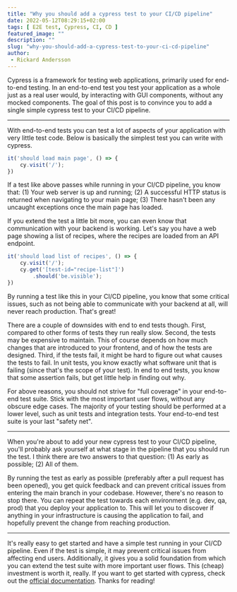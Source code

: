 ```yaml
---
title: "Why you should add a cypress test to your CI/CD pipeline"
date: 2022-05-12T08:29:15+02:00
tags: [ E2E test, Cypress, CI, CD ]
featured_image: ""
description: ""
slug: "why-you-should-add-a-cypress-test-to-your-ci-cd-pipeline"
author:
 - Rickard Andersson
---
```

Cypress is a framework for testing web applications, primarily used for end-to-end testing. In an end-to-end test you test your application as a whole just as a real user would, by interacting with GUI components, without any mocked components. The goal of this post is to convince you to add a single simple cypress test to your CI/CD pipeline.

---

With end-to-end tests you can test a lot of aspects of your application with very little test code. Below is basically the simplest test you can write with cypress.

```javascript
it('should load main page', () => {
    cy.visit('/');
})
```

If a test like above passes while running in your CI/CD pipeline, you know that: (1) Your web server is up and running; (2) A successful HTTP status is returned when navigating to your main page; (3) There hasn't been any uncaught exceptions once the main page has loaded.

If you extend the test a little bit more, you can even know that communication with your backend is working. Let's say you have a web page showing a list of recipes, where the recipes are loaded from an API endpoint.

```javascript
it('should load list of recipes', () => {
    cy.visit('/');
    cy.get('[test-id="recipe-list"]')
        .should('be.visible');
})
```

By running a test like this in your CI/CD pipeline, you know that some critical issues, such as not being able to communicate with your backend at all, will never reach production. That's great!

There are a couple of downsides with end to end tests though. First, compared to other forms of tests they run really slow. Second, the tests may be expensive to maintain. This of course depends on how much changes that are introduced to your frontend, and of how the tests are designed. Third, if the tests fail, it might be hard to figure out what causes the tests to fail. In unit tests, you know exactly what software unit that is failing (since that's the scope of your test). In end to end tests, you know that some assertion fails, but get little help in finding out why.

For above reasons, you should not strive for "full coverage" in your end-to-end test suite. Stick with the most important user flows, without any obscure edge cases. The majority of your testing should be performed at a lower level, such as unit tests and integration tests. Your end-to-end test suite is your last "safety net".

---

When you're about to add your new cypress test to your CI/CD pipeline, you'll probably ask yourself at what stage in the pipeline that you should run the test. I think there are two answers to that question: (1) As early as possible; (2) All of them.

By running the test as early as possible (preferably after a pull request has been opened), you get quick feedback and can prevent critical issues from entering the main branch in your codebase. However, there's no reason to stop there. You can repeat the test towards each environment (e.g. dev, qa, prod) that you deploy your application to. This will let you to discover if anything in your infrastructure is causing the application to fail, and hopefully prevent the change from reaching production.

---

It's really easy to get started and have a simple test running in your CI/CD pipeline. Even if the test is simple, it may prevent critical issues from affecting end users. Additionally, it gives you a solid foundation from which you can extend the test suite with more important user flows. This (cheap) investment is worth it, really. If you want to get started with cypress, check out the [official documentation](https://docs.cypress.io/guides/getting-started/installing-cypress). Thanks for reading!
